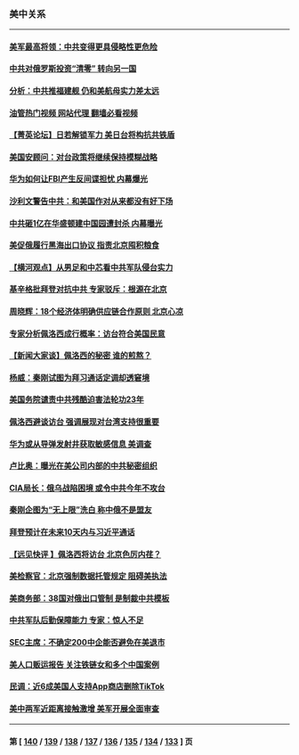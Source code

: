 ### 美中关系
---
#### [美军最高将领：中共变得更具侵略性更危险](../../pages/nf1412576/n13788128.md?07250445) 
#### [中共对俄罗斯投资“清零” 转向另一国](../../pages/nf1412576/n13788094.md?07250445) 
#### [分析：中共推福建舰 仍和美航母实力差太远](../../pages/nf1412576/n13784118.md?07250445) 
#### [油管热门视频 网站代理 翻墙必看视频](http://209.222.30.114:81/youtube.html?07250445)
#### [【菁英论坛】日若解锁军力 美日台将构抗共铁盾](../../pages/nf1412576/n13787855.md?07250445) 
#### [美国安顾问：对台政策将继续保持模糊战略](../../pages/nf1412576/n13787883.md?07250445) 
#### [华为如何让FBI产生反间谍担忧 内幕爆光](../../pages/nf1412576/n13787864.md?07250445) 
#### [沙利文警告中共：和美国作对从来都没有好下场](../../pages/nf1412576/n13787840.md?07250445) 
#### [中共砸1亿在华盛顿建中国园遭封杀 内幕曝光](../../pages/nf1412576/n13787792.md?07250445) 
#### [美促俄履行黑海出口协议 指责北京囤积粮食](../../pages/nf1412576/n13787501.md?07250445) 
#### [【横河观点】从男足和中芯看中共军队侵台实力](../../pages/nf1412576/n13787463.md?07250445) 
#### [基辛格批拜登对抗中共 专家驳斥：根源在北京](../../pages/nf1412576/n13787082.md?07250445) 
#### [周晓辉：18个经济体明确供应链合作原则  北京心凉](../../pages/nf1412576/n13787301.md?07250445) 
#### [专家分析佩洛西成行概率：访台符合美国民意](../../pages/nf1412576/n13787023.md?07250445) 
#### [【新闻大家谈】佩洛西的秘密 谁的煎熬？](../../pages/nf1412576/n13787167.md?07250445) 
#### [杨威：秦刚试图为拜习通话定调却透窘境](../../pages/nf1412576/n13786647.md?07250445) 
#### [美国务院谴责中共残酷迫害法轮功23年](../../pages/nf1412576/n13786585.md?07250445) 
#### [佩洛西避谈访台 强调展现对台湾支持很重要](../../pages/nf1412576/n13786329.md?07250445) 
#### [华为或从导弹发射井获取敏感信息 美调查](../../pages/nf1412576/n13786198.md?07250445) 
#### [卢比奥：曝光在美公司内部的中共秘密组织](../../pages/nf1412576/n13786308.md?07250445) 
#### [CIA局长：俄乌战陷困境 或令中共今年不攻台](../../pages/nf1412576/n13786225.md?07250445) 
#### [秦刚企图为“无上限”洗白 称中俄不是盟友](../../pages/nf1412576/n13785999.md?07250445) 
#### [拜登预计在未来10天内与习近平通话](../../pages/nf1412576/n13785770.md?07250445) 
#### [【远见快评 】佩洛西将访台 北京色厉内荏？](../../pages/nf1412576/n13785617.md?07250445) 
#### [美检察官：北京强制数据托管规定 阻碍美执法](../../pages/nf1412576/n13785532.md?07250445) 
#### [美商务部：38国对俄出口管制 是制裁中共模板](../../pages/nf1412576/n13785546.md?07250445) 
#### [中共军队后勤保障能力 专家：惊人不足](../../pages/nf1412576/n13785315.md?07250445) 
#### [SEC主席：不确定200中企能否避免在美退市](../../pages/nf1412576/n13785490.md?07250445) 
#### [美人口贩运报告 关注铁链女和多个中国案例](../../pages/nf1412576/n13785235.md?07250445) 
#### [民调：近6成美国人支持App商店删除TikTok](../../pages/nf1412576/n13785206.md?07250445) 
#### [美中两军近距离接触激增 美军开展全面审查](../../pages/nf1412576/n13785161.md?07250445) 

---
#### 第 [ [140](./140.md?07250445) / [139](./139.md?07250445) / [138](./138.md?07250445) / [137](./137.md?07250445) / [136](./136.md?07250445) / [135](./135.md?07250445) / [134](./134.md?07250445) / [133](./133.md?07250445) ] 页
